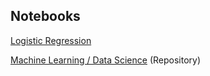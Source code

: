 ## Notebooks

[Logistic Regression](https://dataplatform.cloud.ibm.com/analytics/notebooks/v2/0526b408-a285-4b8a-9c2b-14fa9404115a/view?access_token=33cb6e14f5225e8e52317592a2c9fa434e7237d7bfe12ed68a8f7faf9c34b6b9)

[Machine Learning / Data Science](https://github.com/spmielke/Machine-learning-notebooks) (Repository)
